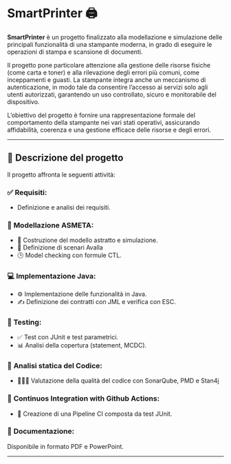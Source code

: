 
# SmartPrinter 🖨️

**SmartPrinter** è un progetto finalizzato alla modellazione e simulazione delle principali funzionalità di una stampante moderna, in grado di eseguire le operazioni di stampa e scansione di documenti. 

Il progetto pone particolare attenzione alla gestione delle risorse fisiche (come carta e toner) e alla rilevazione degli errori più comuni, come inceppamenti e guasti. La stampante integra anche un meccanismo di autenticazione, in modo tale da consentire l’accesso ai servizi solo agli utenti autorizzati, garantendo un uso controllato, sicuro e monitorabile del dispositivo.

L’obiettivo del progetto è fornire una rappresentazione formale del comportamento della stampante nei vari stati operativi, assicurando affidabilità, coerenza e una gestione efficace delle risorse e degli errori.

---

## 📌 Descrizione del progetto
Il progetto affronta le seguenti attività:

### ✅ **Requisiti**: 

  * Definizione e analisi dei requisiti.

### 🧠 **Modellazione ASMETA**: 

  * 🤖 Costruzione del modello astratto e simulazione.
  * 📝 Definizione di scenari Avalla 
  * 🕒 Model checking con formule CTL.

### 💻 **Implementazione Java**:

  * ⚙️ Implementazione delle funzionalità in Java.
  * ✍️ Definizione dei contratti con JML e verifica con ESC.

### 🧪 **Testing**:

  * ✅ Test con JUnit e test parametrici.
  * 📊 Analisi della copertura (statement, MCDC).

### 🧬 **Analisi statica del Codice**: 

  * 👨🏼‍💻 Valutazione della qualità del codice con SonarQube, PMD e Stan4j

### 🤖 **Continuos Integration with Github Actions**:

  * 🔁 Creazione di una Pipeline CI composta da test JUnit.


### 📂 **Documentazione**: 
Disponibile in formato PDF e PowerPoint.

---

